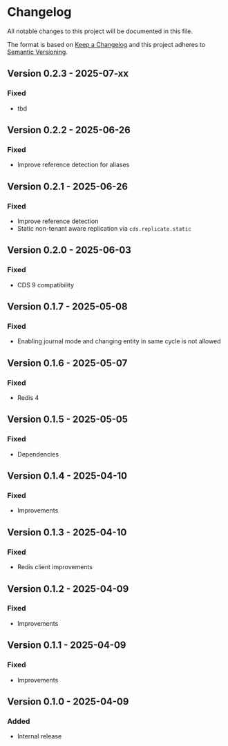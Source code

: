 # Changelog

All notable changes to this project will be documented in this file.

The format is based on [Keep a Changelog](http://keepachangelog.com/en/1.0.0/)
and this project adheres to [Semantic Versioning](http://semver.org/spec/v2.0.0.html).

## Version 0.2.3 - 2025-07-xx

### Fixed

- tbd

## Version 0.2.2 - 2025-06-26

### Fixed

- Improve reference detection for aliases

## Version 0.2.1 - 2025-06-26

### Fixed

- Improve reference detection
- Static non-tenant aware replication via `cds.replicate.static`

## Version 0.2.0 - 2025-06-03

### Fixed

- CDS 9 compatibility

## Version 0.1.7 - 2025-05-08

### Fixed

- Enabling journal mode and changing entity in same cycle is not allowed

## Version 0.1.6 - 2025-05-07

### Fixed

- Redis 4

## Version 0.1.5 - 2025-05-05

### Fixed

- Dependencies

## Version 0.1.4 - 2025-04-10

### Fixed

- Improvements

## Version 0.1.3 - 2025-04-10

### Fixed

- Redis client improvements

## Version 0.1.2 - 2025-04-09

### Fixed

- Improvements

## Version 0.1.1 - 2025-04-09

### Fixed

- Improvements

## Version 0.1.0 - 2025-04-09

### Added

- Internal release
